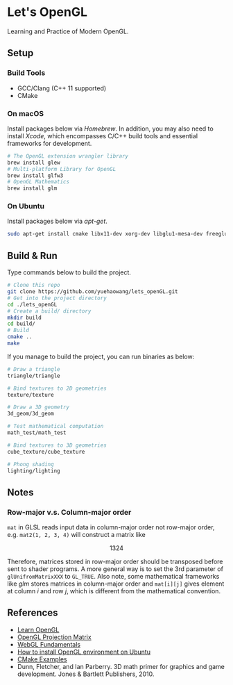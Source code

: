 # Let's OpenGL

Learning and Practice of Modern OpenGL.


## Setup

### Build Tools

- GCC/Clang (C++ 11 supported)
- CMake

### On macOS

Install packages below via *Homebrew*. In addition, you may also need to install *Xcode*, which encompasses C/C++ build tools and essential frameworks for development.

```bash
# The OpenGL extension wrangler library
brew install glew
# Multi-platform Library for OpenGL
brew install glfw3
# OpenGL Mathematics
brew install glm
```

### On Ubuntu

Install packages below via *apt-get*.

```bash
sudo apt-get install cmake libx11-dev xorg-dev libglu1-mesa-dev freeglut3-dev libglew1.5 libglew1.5-dev libglu1-mesa libglu1-mesa-dev libgl1-mesa-glx libgl1-mesa-dev libglm-dev
```


## Build & Run

Type commands below to build the project.

```bash
# Clone this repo
git clone https://github.com/yuehaowang/lets_openGL.git
# Get into the project directory
cd ./lets_openGL
# Create a build/ directory
mkdir build
cd build/
# Build
cmake ..
make
```

If you manage to build the project, you can run binaries as below:

```bash
# Draw a triangle
triangle/triangle

# Bind textures to 2D geometries
texture/texture

# Draw a 3D geometry
3d_geom/3d_geom

# Test mathematical computation
math_test/math_test

# Bind textures to 3D geometries
cube_texture/cube_texture

# Phong shading
lighting/lighting

```


## Notes

### Row-major v.s. Column-major order

`mat` in GLSL reads input data in column-major order not row-major order, e.g. `mat2(1, 2, 3, 4)` will construct a matrix like

```math
1  3
2  4
```

Therefore, matrices stored in row-major order should be transposed before sent to shader programs. A more general way is to set the 3rd parameter of `glUnifromMatrixXXX` to `GL_TRUE`. Also note, some mathematical frameworks like *glm* stores matrices in column-major order and `mat[i][j]` gives element at column *i* and row *j*, which is different from the mathematical convention.


## References

- [Learn OpenGL](https://learnopengl.com/)
- [OpenGL Projection Matrix](http://www.songho.ca/opengl/gl_projectionmatrix.html)
- [WebGL Fundamentals](https://webglfundamentals.org/)
- [How to install OpenGL environment on Ubuntu](https://medium.com/@Plimsky/how-to-install-a-opengl-environment-on-ubuntu-e3918cf5ab6c)
- [CMake Examples](http://ttroy50.github.io/cmake-examples/)
- Dunn, Fletcher, and Ian Parberry. 3D math primer for graphics and game development. Jones & Bartlett Publishers, 2010.